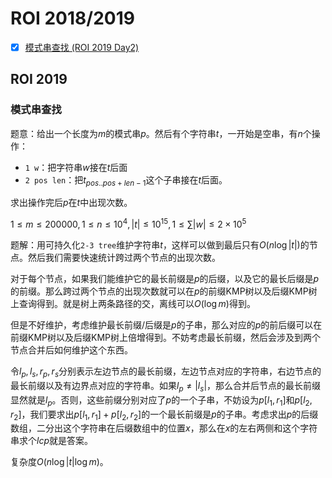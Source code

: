 # ROI 2018/2019

+ [x] [模式串查找 (ROI 2019 Day2)](https://loj.ac/problem/3194)

## ROI 2019
### 模式串查找

题意：给出一个长度为$m$的模式串$p$。然后有个字符串$t$，一开始是空串，有$n$个操作：

+ `1 w`：把字符串$w$接在$t$后面
+ `2 pos len`：把$t_{pos .. pos+len-1}$这个子串接在$t$后面。

求出操作完后$p$在$t$中出现次数。

$1 \le m \le 200000, 1 \le n \le 10^4, |t| \le 10^{15}, 1 \le \sum |w| \le 2 \times 10^5$

题解：用可持久化`2-3 tree`维护字符串$t$，这样可以做到最后只有$O(n \log |t|)$的节点。然后我们需要快速统计跨过两个节点的出现次数。

对于每个节点，如果我们能维护它的最长前缀是$p$的后缀，以及它的最长后缀是$p$的前缀。那么跨过两个节点的出现次数就可以在$p$的前缀KMP树以及后缀KMP树上查询得到。就是树上两条路径的交，离线可以$O(\log m)$得到。

但是不好维护，考虑维护最长前缀/后缀是$p$的子串，那么对应的$p$的前后缀可以在前缀KMP树以及后缀KMP树上倍增得到。不妨考虑最长前缀，然后会涉及到两个节点合并后如何维护这个东西。

令$l_p,l_s,r_p,r_s$分别表示左边节点的最长前缀，左边节点对应的字符串，右边节点的最长前缀以及有边界点对应的字符串。如果$l_p \ne |l_s|$，那么合并后节点的最长前缀显然就是$l_p$。否则，这些前缀分别对应了$p$的一个子串，不妨设为$p[l_1,r_1]$和$p[l_2,r_2]$，我们要求出$p[l_1,r_1]+p[l_2,r_2]$的一个最长前缀是$p$的子串。考虑求出$p$的后缀数组，二分出这个字符串在后缀数组中的位置$x$，那么在$x$的左右两侧和这个字符串求个$lcp$就是答案。

复杂度$O(n \log |t| \log m)$。
